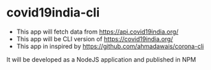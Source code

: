 # covid19india-cli

- This app will fetch data from https://api.covid19india.org/
- This app will be CLI version of https://covid19india.org/
- This app in inspired by https://github.com/ahmadawais/corona-cli

It will be developed as a NodeJS application and published in NPM
